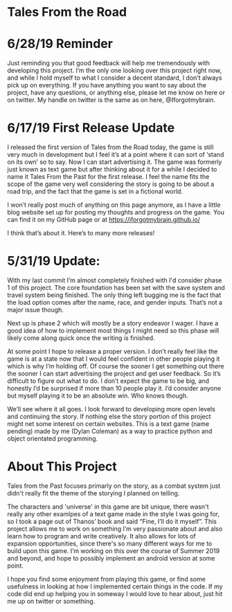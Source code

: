 # Tales From the Road

# 6/28/19 Reminder
Just reminding you that good feedback will help me tremendously with developing this project. I’m the only one looking over this project right now, and while I hold myself to what I consider a decent standard, I don’t always pick up on everything. If you have anything you want to say about the project, have any questions, or anything else, please let me know on here or on twitter. My handle on twitter is the same as on here, @Iforgotmybrain.

# 6/17/19 First Release Update

I released the first version of Tales from the Road today, the game is still very much in development but I feel it’s at a point where it can sort of ‘stand on its own’ so to say. Now I can start advertising it. The game was formerly just known as text game but after thinking about it for a while I decided to name it Tales From the Past for the first release. I feel the name fits the scope of the game very well considering the story is going to be about a road trip, and the fact that the game is set in a fictional world.

I won’t really post much of anything on this page anymore, as I have a little blog website set up for posting my thoughts and progress on the game. You can find it on my GitHub page or at https://iforgotmybrain.github.io/

I think that’s about it. Here’s to many more releases!


# 5/31/19 Update:
With my last commit I’m almost completely finished with I'd consider phase 1 of this project. The core foundation has been set with the save system and travel system being finished. The only thing left bugging me is the fact that the load option comes after the name, race, and gender inputs. That’s not a major issue though.

Next up is phase 2 which will mostly be a story endeavor I wager. I have a good idea of how to implement most things I might need so this phase will likely come along quick once the writing is finished.

At some point I hope to release a proper version. I don’t really feel like the game is at a state now that I would feel confident in other people playing it which is why I’m holding off. Of course the sooner I get something out there the sooner I can start advertising the project and get user feedback. So it’s difficult to figure out what to do. I don’t expect the game to be big, and honestly I’d be surprised if more than 10 people play it. I’d consider anyone but myself playing it to be an absolute win. Who knows though.

We’ll see where it all goes. I look forward to developing more open levels and continuing the story. If nothing else the story portion of this project might net some interest on certain websites.
This is a text game (name pending) made by me (Dylan Coleman) as a way to practice python and object orientated programming. 


# About This Project
Tales from the Past focuses primarly on the story, as a combat system just didn't really fit the theme of the storying I planned on telling. 

The characters and 'universe' in this game are bit unique, there wasn't really any other examlpes of a text game made in the style I was going for, so I took a page out of Thanos’ book and said “Fine, I’ll do it myself”. 
This project allows me to work on something I’m very passionate about and also learn how to program and write creatively. It also allows for lots of expansion opportunities, since there's so many different ways for me to build upon this game.
I’m working on this over the course of Summer 2019 and beyond, and hope to possibly implement an android version at some point.

I hope you find some enjoyment from playing this game, or find some usefulness in looking at how I implemented certain things in the code. If my code did end up helping you in someway I would love to hear about, just hit me up on twitter or something.
